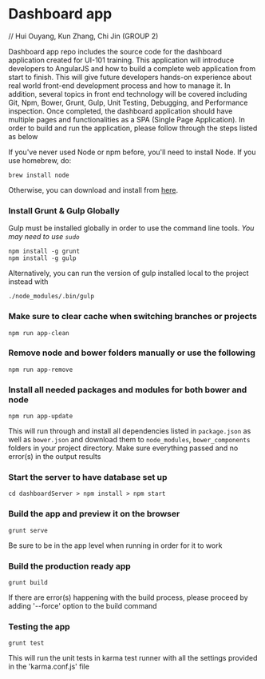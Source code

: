 Dashboard app 
=============

// Hui Ouyang, Kun Zhang, Chi Jin (GROUP 2)

Dashboard app repo includes the source code for the dashboard application created for UI-101 training. This application will introduce developers to AngularJS and how to build a complete web application from start to finish. This will give future developers hands-on experience about real world front-end development process and how to manage it. In addition, several topics in front end technology will be covered including Git, Npm, Bower, Grunt, Gulp, Unit Testing, Debugging, and Performance inspection. Once completed, the dashboard application should have multiple pages and functionalities as a SPA (Single Page Application). In order to build and run the application, please follow through the steps listed as below

If you've never used Node or npm before, you'll need to install Node.
If you use homebrew, do:

```
brew install node
```

Otherwise, you can download and install from [here](http://nodejs.org/download/).

### Install Grunt & Gulp Globally

Gulp must be installed globally in order to use the command line tools. *You may need to use `sudo`*


```
npm install -g grunt
npm install -g gulp
```

Alternatively, you can run the version of gulp installed local to the project instead with


```
./node_modules/.bin/gulp
```

### Make sure to clear cache when switching branches or projects

```
npm run app-clean
```

### Remove node and bower folders manually or use the following

```
npm run app-remove
```

### Install all needed packages and modules for both bower and node

```
npm run app-update
```

This will run through and install all dependencies listed in `package.json` as well as `bower.json` and download them
to `node_modules`, `bower_components` folders in your project directory. Make sure everything passed and no error(s) in the output results

### Start the server to have database set up

````
cd dashboardServer > npm install > npm start
````

### Build the app and preview it on the browser

````
grunt serve
````

Be sure to be in the app level when running in order for it to work

### Build the production ready app

````
grunt build
````

If there are error(s) happening with the build process, please proceed by adding '--force' option to the build command

### Testing the app

````
grunt test
````

This will run the unit tests in karma test runner with all the settings provided in the 'karma.conf.js' file
